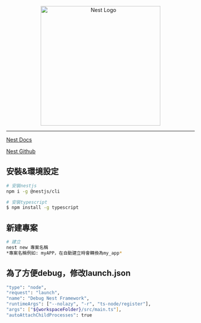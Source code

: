 <p align="center">
  <a href="http://nestjs.com/" target="blank"><img src="https://nestjs.com/img/logo_text.svg" width="320" alt="Nest Logo" /></a>
</p>

***

[Nest Docs](https://docs.nestjs.com/)

[Nest Github](https://github.com/nestjs/nest)

## 安裝&環境設定

```bash
# 安裝nestjs
npm i -g @nestjs/cli

# 安裝typescript
$ npm install -g typescript
```

## 新建專案

```bash
# 建立
nest new 專案名稱
*專案名稱例如: myAPP，在自動建立時會轉換為my_app*
```

## 為了方便debug，修改launch.json

```bash
"type": "node",
"request": "launch",
"name": "Debug Nest Framework",
"runtimeArgs": ["--nolazy", "-r", "ts-node/register"],
"args": ["${workspaceFolder}/src/main.ts"],
"autoAttachChildProcesses": true
```
